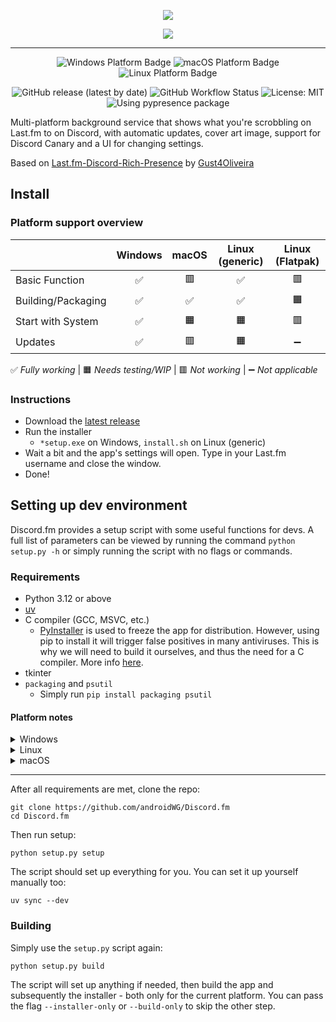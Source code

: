 <p align="center">
  <img src="https://i.imgur.com/sBPf84B.png" style="max-height: 128px">
</p>
<p align="center">
  <img src="https://i.imgur.com/EcePBfb.gif" style="max-height: 350px">
</p>

---

<p align="center">
   <img src="https://img.shields.io/badge/Windows-0078D6?style=for-the-badge&logoColor=white" alt="Windows Platform Badge">
   <img src="https://img.shields.io/badge/MacOS-grey?style=for-the-badge&logoColor=white" alt="macOS Platform Badge">
   <img src="https://img.shields.io/badge/Linux-yellow?style=for-the-badge&logoColor=white" alt="Linux Platform Badge">
</p>

<p align="center">
   <img alt="GitHub release (latest by date)" src="https://img.shields.io/github/downloads/androidWG/Discord.fm/latest/total?label=downloads&style=flat-square">
    <img alt="GitHub Workflow Status" src="https://img.shields.io/github/actions/workflow/status/androidWG/Discord.fm/test-build.yml?style=flat-square">
   <img src="https://img.shields.io/github/license/AndroidWG/Discord.fm?style=flat-square" alt="License: MIT">
   <img src="https://img.shields.io/badge/using-pypresence-00bb88.svg?style=flat-square&logo=discord&logoWidth=20&logoColor=white" alt="Using pypresence package">
</p>

Multi-platform background service that shows what you're scrobbling on Last.fm to on Discord, with automatic updates, cover art image, support for Discord Canary and a UI for changing settings.

Based on [Last.fm-Discord-Rich-Presence](https://github.com/Gust4Oliveira/Last.fm-Discord-Rich-Presence) by [Gust4Oliveira](https://github.com/Gust4Oliveira)

## Install

### Platform support overview

|                    | Windows | macOS | Linux (generic) | Linux (Flatpak) |
| ------------------ | :-----: | :---: | :-------------: | :-------------: |
| Basic Function     |   ✅    |  🟥   |       ✅        |       🟥        |
| Building/Packaging |   ✅    |  ✅   |       ✅        |       🟧        |
| Start with System  |   ✅    |  🟧   |       🟧        |       🟥        |
| Updates            |   ✅    |  🟥   |       🟧        |       ➖        |

✅ _Fully working_ | 🟧 _Needs testing/WIP_ | 🟥 _Not working_ | ➖ _Not applicable_

### Instructions

-   Download the [latest release](https://github.com/androidWG/Discord.fm/releases/latest)
-   Run the installer
    -   `*setup.exe` on Windows, `install.sh` on Linux (generic)
-   Wait a bit and the app's settings will open. Type in your Last.fm username and close the window.
-   Done!

## Setting up dev environment

Discord.fm provides a setup script with some useful functions for devs. A full list of parameters can be viewed by running the command
`python setup.py -h` or simply running the script with no flags or commands.

### Requirements

-   Python 3.12 or above
-   [uv](https://docs.astral.sh/uv/getting-started/installation/)
-   C compiler (GCC, MSVC, etc.)
    -   [PyInstaller](https://github.com/pyinstaller/pyinstaller) is used to freeze the app for distribution. However, using pip to install it will trigger false positives in many antiviruses. This is why we will need to build it ourselves, and thus the need for a C compiler. More info [here](https://stackoverflow.com/questions/43777106/program-made-with-pyinstaller-now-seen-as-a-trojan-horse-by-avg).
-   tkinter
-   `packaging` and `psutil`
    -   Simply run `pip install packaging psutil`

#### Platform notes

<details>
<summary>Windows</summary>

-   Visual Studio with the C++ development option includes MSVC, if you don't have VS I recommend [MSYS2](https://www.msys2.org/) - includes GCC

</details>

<details>
<summary>Linux</summary>

-   [PyGObject dependencies](https://pygobject.gnome.org/getting_started.html) - required by [pystray](https://pystray.readthedocs.io/en/latest/faq.html#how-do-i-use-pystray-in-a-virtualenv-on-linux), follow instructions for "
    **Installing from PyPI with pip**"
-   tkinter might not be included in your installation, check by running
    `python -m tkinter`. Check install help for you distro here: https://stackoverflow.com/a/25905642

</details>

<details>
<summary>macOS</summary>

-   [appdmg](https://github.com/LinusU/node-appdmg) is needed to create a distribution-ready file (.dmg) on macOS. You'll need [node](https://nodejs.org/en/download/) to run it, once you have it it can be installed with `npm install -g appdmg`
</details>

---

After all requirements are met, clone the repo:

```commandline
git clone https://github.com/androidWG/Discord.fm
cd Discord.fm
```

Then run setup:

```commandline
python setup.py setup
```

The script should set up everything for you. You can set it up yourself manually too:

```commandline
uv sync --dev
```

### Building

Simply use the `setup.py` script again:

```commandline
python setup.py build
```

The script will set up anything if needed, then build the app and subsequently the installer - both only for the current platform. You can pass the flag
`--installer-only` or `--build-only` to skip the other step.
